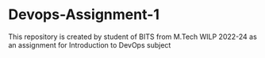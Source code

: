 # Devops-Assignment-1
This repository is created by student of BITS from M.Tech WILP 2022-24 as an assignment for Introduction to DevOps subject

